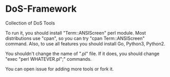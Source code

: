 # DoS-Framework
Collection of DoS Tools

To run it, you should install "Term::ANSIScreen" perl module.
Most distributions use "cpan", so you can try "cpan Term::ANSIScreen" command.
Also, to use all features you should install Go, Python3, Python2.


You shouldn't change the name of ".pl" file. If it does, you should change "exec "perl WHATEVER.pl";" commands.

You can open issue for adding more tools or fork it.
